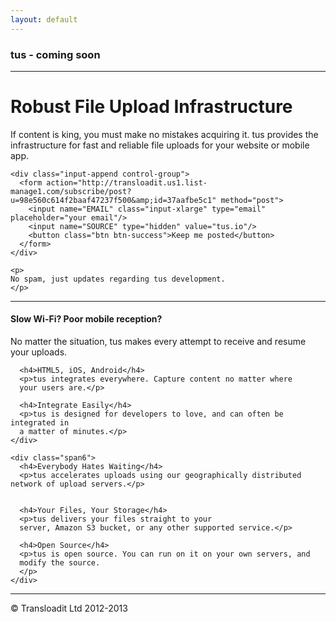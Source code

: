 ```yaml
---
layout: default
---
```


<div class="container-narrow">
  <div class="masthead">
    <h3 class="muted">tus - coming soon</h3>
  </div>
  <hr>
  <div class="jumbotron">
    <h1>Robust File Upload Infrastructure</h1>
    <p class="lead">
    If content is king, you must make no mistakes acquiring it. tus provides
    the infrastructure for fast and reliable file uploads for your website
    or mobile app.
    </p>

    <div class="input-append control-group">
      <form action="http://transloadit.us1.list-manage1.com/subscribe/post?u=98e560c614f2baaf47237f500&amp;id=37aafbe5c1" method="post">
        <input name="EMAIL" class="input-xlarge" type="email" placeholder="your email"/>
        <input name="SOURCE" type="hidden" value="tus.io"/>
        <button class="btn btn-success">Keep me posted</button>
      </form>
    </div>

    <p>
    No spam, just updates regarding tus development.
    </p>
  </div>

  <hr>

  <div class="row-fluid marketing">
    <div class="span6">
      <h4>Slow Wi-Fi? Poor mobile reception?</h4>
      <p>No matter the situation, tus makes
      every attempt to receive and resume your uploads.</p>

      <h4>HTML5, iOS, Android</h4>
      <p>tus integrates everywhere. Capture content no matter where
      your users are.</p>

      <h4>Integrate Easily</h4>
      <p>tus is designed for developers to love, and can often be integrated in
      a matter of minutes.</p>
    </div>

    <div class="span6">
      <h4>Everybody Hates Waiting</h4>
      <p>tus accelerates uploads using our geographically distributed network of upload servers.</p>


      <h4>Your Files, Your Storage</h4>
      <p>tus delivers your files straight to your
      server, Amazon S3 bucket, or any other supported service.</p>

      <h4>Open Source</h4>
      <p>tus is open source. You can run on it on your own servers, and
      modify the source.
      </p>
    </div>
  </div>
  <hr>

  <div class="footer">
    <p>&copy; Transloadit Ltd 2012-2013</p>
  </div>

</div>
<script type="text/javascript">
  var _gaq = _gaq || [];
  _gaq.push(['_setAccount', 'UA-3306079-17']);
  _gaq.push(['_trackPageview']);

  (function() {
    var ga = document.createElement('script'); ga.type = 'text/javascript'; ga.async = true;
    ga.src = ('https:' == document.location.protocol ? 'https://ssl' : 'http://www') + '.google-analytics.com/ga.js';
    var s = document.getElementsByTagName('script')[0]; s.parentNode.insertBefore(ga, s);
  })();
</script>
